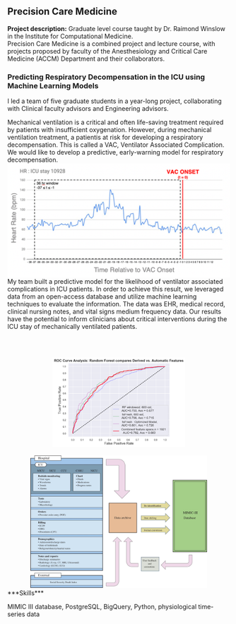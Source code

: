 ## Precision Care Medicine

**Project description:** Graduate level course taught by Dr. Raimond Winslow in the Institute for Computational Medicine. <br>
 Precision Care Medicine is a combined project and lecture course, with projects proposed by faculty of the Anesthesiology and Critical Care Medicine (ACCM) Department and their collaborators.

### Predicting Respiratory Decompensation in the ICU using Machine Learning Models
I led a team of five graduate students in a year-long project, collaborating with Clinical faculty advisors and Engineering advisors.

Mechanical ventilation is a critical and often life-saving treatment required by patients with insufficient oxygenation. However, during mechanical ventilation treatment, a patientis at risk for developing a respiratory decompensation. This is called a VAC, Ventilator Associated Complication. We would like to develop a predictive, early-warning model for respiratory decompensation.
<img src="/images/porto1.png" align = "left">
<br><br><br>
My team built a predictive model for the likelihood of ventilator associated complications in ICU patients. In order to achieve this result, we leveraged data from an open-access database and utilize machine learning techniques to evaluate the information. The data was EHR, medical record, clinical nursing notes, and vital signs medium frequency data. Our results have the potential to inform clinicians about critical interventions during the ICU stay of mechanically ventilated patients. 

<br><br>

<center>
<img src="/images/porto2.png" width="300"><br><br>
<img src="/images/mimic.jpg" width="400">
</center>
***Skills*** 

MIMIC III database, PostgreSQL, BigQuery, Python, physiological time-series data
